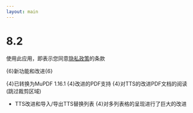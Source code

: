 ```yaml
---
layout: main
---
```


# 8.2

使用此应用，即表示您同意[隐私政策](/wiki/PrivacyPolicy/zh)的条款

{6}新功能和改进{6}

{4}已转换为MuPDF 1.16.1
{4}改进的PDF支持
{4}对TTS的改进PDF文档的阅读(跳过裁剪区域)
* TTS改进和导入/导出TTS替换列表
{4}对多列表格的呈现进行了巨大的改进
